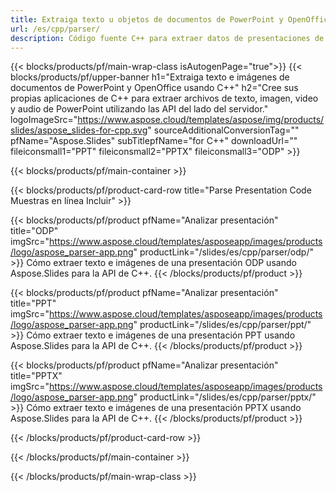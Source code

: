 ```yaml
---
title: Extraiga texto u objetos de documentos de PowerPoint y OpenOffice usando C++
url: /es/cpp/parser/
description: Código fuente C++ para extraer datos de presentaciones de PowerPoint y OpenOffice.
---
```


{{< blocks/products/pf/main-wrap-class isAutogenPage="true">}}
{{< blocks/products/pf/upper-banner h1="Extraiga texto e imágenes de documentos de PowerPoint y OpenOffice usando C++" h2="Cree sus propias aplicaciones de C++ para extraer archivos de texto, imagen, video y audio de PowerPoint utilizando las API del lado del servidor." logoImageSrc="https://www.aspose.cloud/templates/aspose/img/products/slides/aspose_slides-for-cpp.svg" sourceAdditionalConversionTag="" pfName="Aspose.Slides" subTitlepfName="for C++" downloadUrl="" fileiconsmall1="PPT" fileiconsmall2="PPTX" fileiconsmall3="ODP" >}}

{{< blocks/products/pf/main-container >}}

{{< blocks/products/pf/product-card-row title="Parse Presentation Code Muestras en línea Incluir" >}}

{{< blocks/products/pf/product pfName="Analizar presentación" title="ODP" imgSrc="https://www.aspose.cloud/templates/asposeapp/images/products/logo/aspose_parser-app.png" productLink="/slides/es/cpp/parser/odp/" >}}
Cómo extraer texto e imágenes de una presentación ODP usando Aspose.Slides para la API de C++.
{{< /blocks/products/pf/product >}}

{{< blocks/products/pf/product pfName="Analizar presentación" title="PPT" imgSrc="https://www.aspose.cloud/templates/asposeapp/images/products/logo/aspose_parser-app.png" productLink="/slides/es/cpp/parser/ppt/" >}}
Cómo extraer texto e imágenes de una presentación PPT usando Aspose.Slides para la API de C++.
{{< /blocks/products/pf/product >}}

{{< blocks/products/pf/product pfName="Analizar presentación" title="PPTX" imgSrc="https://www.aspose.cloud/templates/asposeapp/images/products/logo/aspose_parser-app.png" productLink="/slides/es/cpp/parser/pptx/" >}}
Cómo extraer texto e imágenes de una presentación PPTX usando Aspose.Slides para la API de C++.
{{< /blocks/products/pf/product >}}



{{< /blocks/products/pf/product-card-row >}}

{{< /blocks/products/pf/main-container >}}
    
{{< /blocks/products/pf/main-wrap-class >}}